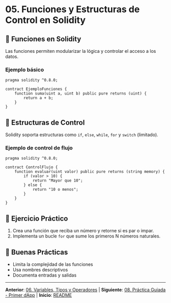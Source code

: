 # 05. Funciones y Estructuras de Control en Solidity

## 🧩 Funciones en Solidity

Las funciones permiten modularizar la lógica y controlar el acceso a los datos.


### Ejemplo básico

```solidity
pragma solidity ^0.8.0;

contract EjemploFunciones {
	function suma(uint a, uint b) public pure returns (uint) {
		return a + b;
	}
}
```

## 🔄 Estructuras de Control

Solidity soporta estructuras como `if`, `else`, `while`, `for` y `switch` (limitado).


### Ejemplo de control de flujo

```solidity
pragma solidity ^0.8.0;

contract ControlFlujo {
	function evaluar(uint valor) public pure returns (string memory) {
		if (valor > 10) {
			return "Mayor que 10";
		} else {
			return "10 o menos";
		}
	}
}
```

## 📝 Ejercicio Práctico

1. Crea una función que reciba un número y retorne si es par o impar.
2. Implementa un bucle `for` que sume los primeros N números naturales.

## 🎯 Buenas Prácticas

- Limita la complejidad de las funciones
- Usa nombres descriptivos
- Documenta entradas y salidas

---

**Anterior**: [06. Variables, Tipos y Operadores](./06-variables-tipos-operadores.md) | **Siguiente**: [08. Práctica Guiada - Primer dApp](./08-practica.md) | **Inicio**: [README](../README.md)
